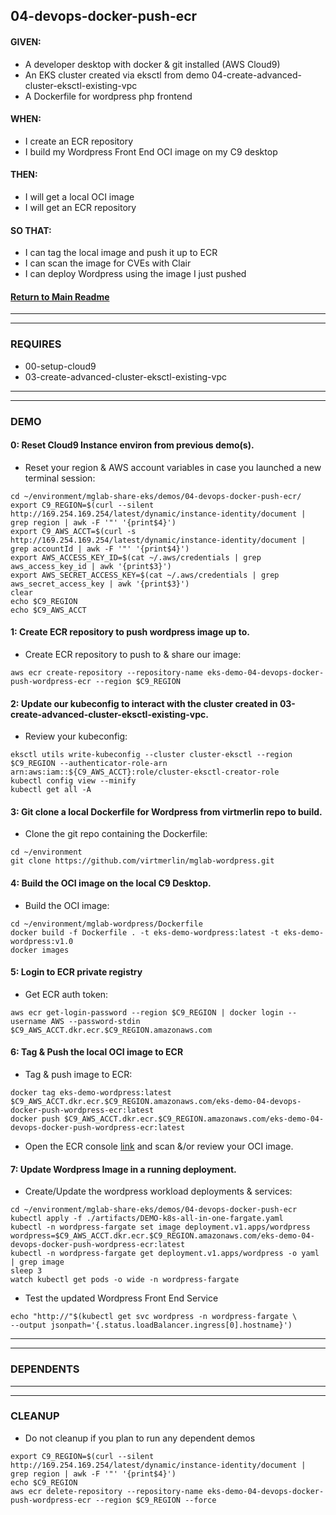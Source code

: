 ## 04-devops-docker-push-ecr
#### GIVEN:
  - A developer desktop with docker & git installed (AWS Cloud9)
  - An EKS cluster created via eksctl from demo 04-create-advanced-cluster-eksctl-existing-vpc
  - A Dockerfile for wordpress php frontend

#### WHEN:
  - I create an ECR repository
  - I build my Wordpress Front End OCI image on my C9 desktop

#### THEN:
  - I will get a local OCI image
  - I will get an ECR repository

#### SO THAT:
  - I can tag the local image and push it up to ECR
  - I can scan the image for CVEs with Clair
  - I can deploy Wordpress using the image I just pushed

#### [Return to Main Readme](https://github.com/virtmerlin/mglab-share-eks#demos)

---------------------------------------------------------------
---------------------------------------------------------------
### REQUIRES
- 00-setup-cloud9
- 03-create-advanced-cluster-eksctl-existing-vpc

---------------------------------------------------------------
---------------------------------------------------------------
### DEMO

#### 0: Reset Cloud9 Instance environ from previous demo(s).
- Reset your region & AWS account variables in case you launched a new terminal session:
```
cd ~/environment/mglab-share-eks/demos/04-devops-docker-push-ecr/
export C9_REGION=$(curl --silent http://169.254.169.254/latest/dynamic/instance-identity/document |  grep region | awk -F '"' '{print$4}')
export C9_AWS_ACCT=$(curl -s http://169.254.169.254/latest/dynamic/instance-identity/document | grep accountId | awk -F '"' '{print$4}')
export AWS_ACCESS_KEY_ID=$(cat ~/.aws/credentials | grep aws_access_key_id | awk '{print$3}')
export AWS_SECRET_ACCESS_KEY=$(cat ~/.aws/credentials | grep aws_secret_access_key | awk '{print$3}')
clear
echo $C9_REGION
echo $C9_AWS_ACCT
```

#### 1: Create ECR repository to push wordpress image up to.
- Create ECR repository to push to & share our image:
```
aws ecr create-repository --repository-name eks-demo-04-devops-docker-push-wordpress-ecr --region $C9_REGION
```

#### 2: Update our kubeconfig to interact with the cluster created in 03-create-advanced-cluster-eksctl-existing-vpc.
- Review your kubeconfig:
```
eksctl utils write-kubeconfig --cluster cluster-eksctl --region $C9_REGION --authenticator-role-arn arn:aws:iam::${C9_AWS_ACCT}:role/cluster-eksctl-creator-role
kubectl config view --minify
kubectl get all -A
```

#### 3:  Git clone a local Dockerfile for Wordpress from virtmerlin repo to build.
- Clone the git repo containing the Dockerfile:
```
cd ~/environment
git clone https://github.com/virtmerlin/mglab-wordpress.git
```

#### 4: Build the OCI image on the local C9 Desktop.
- Build the OCI image:
```
cd ~/environment/mglab-wordpress/Dockerfile
docker build -f Dockerfile . -t eks-demo-wordpress:latest -t eks-demo-wordpress:v1.0
docker images
```

#### 5: Login to ECR private registry
- Get ECR auth token:
```
aws ecr get-login-password --region $C9_REGION | docker login --username AWS --password-stdin $C9_AWS_ACCT.dkr.ecr.$C9_REGION.amazonaws.com
```

#### 6: Tag & Push the local OCI image to ECR
- Tag & push image to ECR:
```
docker tag eks-demo-wordpress:latest $C9_AWS_ACCT.dkr.ecr.$C9_REGION.amazonaws.com/eks-demo-04-devops-docker-push-wordpress-ecr:latest
docker push $C9_AWS_ACCT.dkr.ecr.$C9_REGION.amazonaws.com/eks-demo-04-devops-docker-push-wordpress-ecr:latest
```
- Open the ECR console [link](https://us-west-1.console.aws.amazon.com/ecr/repositories/private/987210092513/eks-demo-05-devops-docker-push-wordpress-ecr?) and scan &/or review your OCI image.

#### 7: Update Wordpress Image in a running deployment.
- Create/Update the wordpress workload deployments & services:
```
cd ~/environment/mglab-share-eks/demos/04-devops-docker-push-ecr
kubectl apply -f ./artifacts/DEMO-k8s-all-in-one-fargate.yaml
kubectl -n wordpress-fargate set image deployment.v1.apps/wordpress wordpress=$C9_AWS_ACCT.dkr.ecr.$C9_REGION.amazonaws.com/eks-demo-04-devops-docker-push-wordpress-ecr:latest
kubectl -n wordpress-fargate get deployment.v1.apps/wordpress -o yaml | grep image
sleep 3
watch kubectl get pods -o wide -n wordpress-fargate
```
- Test the updated Wordpress Front End Service
```
echo "http://"$(kubectl get svc wordpress -n wordpress-fargate \
--output jsonpath='{.status.loadBalancer.ingress[0].hostname}')
```

---------------------------------------------------------------
---------------------------------------------------------------
### DEPENDENTS

---------------------------------------------------------------
---------------------------------------------------------------
### CLEANUP
- Do not cleanup if you plan to run any dependent demos
```
export C9_REGION=$(curl --silent http://169.254.169.254/latest/dynamic/instance-identity/document |  grep region | awk -F '"' '{print$4}')
echo $C9_REGION
aws ecr delete-repository --repository-name eks-demo-04-devops-docker-push-wordpress-ecr --region $C9_REGION --force
```
